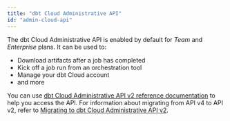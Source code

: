 ```yaml
---
title: "dbt Cloud Administrative API"
id: "admin-cloud-api"
---
```


The dbt Cloud Administrative API is enabled by default for _Team_ and _Enterprise_ plans. It can be used to:

- Download artifacts after a job has completed
- Kick off a job run from an orchestration tool
- Manage your dbt Cloud account
- and more

You can use [dbt Cloud Administrative API v2 reference documentation](/dbt-cloud/api-v2) to help you access the API. For information about migrating from API v4 to API v2, refer to [Migrating to dbt Cloud Administrative API v2](/docs/dbt-cloud-apis/migrating-to-v2).

